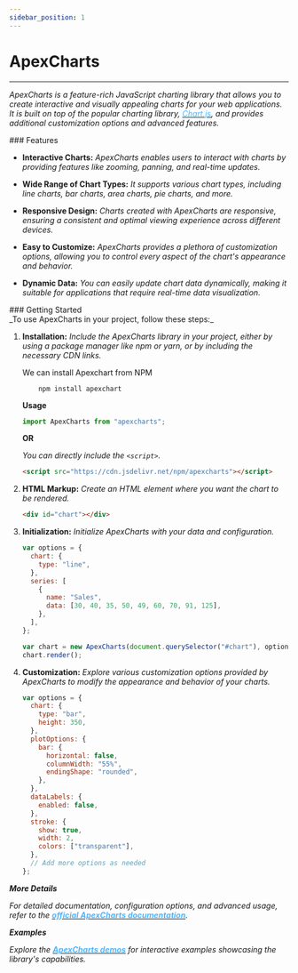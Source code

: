 ```yaml
---
sidebar_position: 1
---
```


# ApexCharts

<hr />

_ApexCharts is a feature-rich JavaScript charting library that allows you to create interactive and visually appealing charts for your web applications. It is built on top of the popular charting library, [<font color="#50b5ff">Chart.js</font>](https://www.chartjs.org/), and provides additional customization options and advanced features._

<div className="mt-3 text-small">
### Features
</div>

- **Interactive Charts:** _ApexCharts enables users to interact with charts by providing features like zooming, panning, and real-time updates._

- **Wide Range of Chart Types:** _It supports various chart types, including line charts, bar charts, area charts, pie charts, and more._

- **Responsive Design:** _Charts created with ApexCharts are responsive, ensuring a consistent and optimal viewing experience across different devices._

- **Easy to Customize:** _ApexCharts provides a plethora of customization options, allowing you to control every aspect of the chart's appearance and behavior._

- **Dynamic Data:** _You can easily update chart data dynamically, making it suitable for applications that require real-time data visualization._

<div className="mt-3 text-small">
### Getting Started
</div>
_To use ApexCharts in your project, follow these steps:_

1.  **Installation:** _Include the ApexCharts library in your project, either by using a package manager like npm or yarn, or by including the necessary CDN links._

    We can install Apexchart from NPM

    ```npm
        npm install apexchart
    ```

    **Usage**

    ```javascript
    import ApexCharts from "apexcharts";
    ```

    **OR**

    _You can directly include the `<script>`._

    ```html
    <script src="https://cdn.jsdelivr.net/npm/apexcharts"></script>
    ```

2.  **HTML Markup:** _Create an HTML element where you want the chart to be rendered._

    ```html
    <div id="chart"></div>
    ```

3.  **Initialization:** _Initialize ApexCharts with your data and configuration._

    ```javascript
    var options = {
      chart: {
        type: "line",
      },
      series: [
        {
          name: "Sales",
          data: [30, 40, 35, 50, 49, 60, 70, 91, 125],
        },
      ],
    };

    var chart = new ApexCharts(document.querySelector("#chart"), options);
    chart.render();
    ```

4.  **Customization:** _Explore various customization options provided by ApexCharts to modify the appearance and behavior of your charts._

    ```javascript
    var options = {
      chart: {
        type: "bar",
        height: 350,
      },
      plotOptions: {
        bar: {
          horizontal: false,
          columnWidth: "55%",
          endingShape: "rounded",
        },
      },
      dataLabels: {
        enabled: false,
      },
      stroke: {
        show: true,
        width: 2,
        colors: ["transparent"],
      },
      // Add more options as needed
    };
    ```

**_More Details_**

_For detailed documentation, configuration options, and advanced usage, refer to the [<font color="#50b5ff">**official ApexCharts documentation**</font>](https://apexcharts.com/docs/installation/)._

**_Examples_**

_Explore the [<font color="#50b5ff">**ApexCharts demos**</font>](https://apexcharts.com/javascript-chart-demos/) for interactive examples showcasing the library's capabilities._
